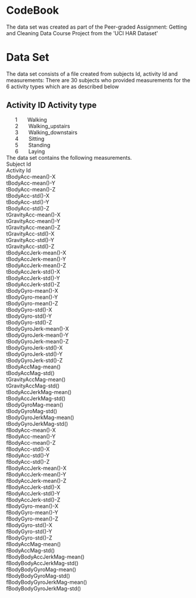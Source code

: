 <h1>CodeBook</h1>
The data set was created as part of the Peer-graded Assignment: Getting and Cleaning Data Course Project from the 'UCI HAR Dataset'
<h1>Data Set</h1>
The data set consists of a file created from subjects Id, activity Id and measurements: There are 30 subjects who provided measurements for the 6 activity types which are as described below<br>
<h2>Activity ID Activity type</h2>
&nbsp; &nbsp;  &nbsp; 1 &nbsp; &nbsp;  &nbsp; Walking<br>
&nbsp; &nbsp;  &nbsp; 2 &nbsp; &nbsp;  &nbsp; Walking_upstairs<br>
&nbsp; &nbsp;  &nbsp; 3 &nbsp; &nbsp;  &nbsp; Walking_downstairs<br>
&nbsp; &nbsp;  &nbsp; 4 &nbsp; &nbsp;  &nbsp;  Sitting<br>
&nbsp; &nbsp;  &nbsp; 5 &nbsp; &nbsp;  &nbsp; Standing<br>
&nbsp; &nbsp;  &nbsp; 6  &nbsp; &nbsp; &nbsp; Laying<br>
The data set contains the following measurements.<br>
Subject Id<br>
Activity Id<br>
tBodyAcc-mean()-X<br>
tBodyAcc-mean()-Y<br>
tBodyAcc-mean()-Z<br>
tBodyAcc-std()-X<br>
tBodyAcc-std()-Y<br>
tBodyAcc-std()-Z<br>
tGravityAcc-mean()-X<br>
tGravityAcc-mean()-Y<br>
tGravityAcc-mean()-Z<br>
tGravityAcc-std()-X<br>
tGravityAcc-std()-Y<br>
tGravityAcc-std()-Z<br>
tBodyAccJerk-mean()-X<br>
tBodyAccJerk-mean()-Y<br>
tBodyAccJerk-mean()-Z<br>
tBodyAccJerk-std()-X<br>
tBodyAccJerk-std()-Y<br>
tBodyAccJerk-std()-Z<br>
tBodyGyro-mean()-X<br>
tBodyGyro-mean()-Y<br>
tBodyGyro-mean()-Z<br>
tBodyGyro-std()-X<br>
tBodyGyro-std()-Y<br>
tBodyGyro-std()-Z<br>
tBodyGyroJerk-mean()-X<br>
tBodyGyroJerk-mean()-Y<br>
tBodyGyroJerk-mean()-Z<br>
tBodyGyroJerk-std()-X<br>
tBodyGyroJerk-std()-Y<br>
tBodyGyroJerk-std()-Z<br>
tBodyAccMag-mean()<br>
tBodyAccMag-std()<br>
tGravityAccMag-mean()<br>
tGravityAccMag-std()<br>
tBodyAccJerkMag-mean()<br>
tBodyAccJerkMag-std()<br>
tBodyGyroMag-mean()<br>
tBodyGyroMag-std()<br>
tBodyGyroJerkMag-mean()<br>
tBodyGyroJerkMag-std()<br>
fBodyAcc-mean()-X<br>
fBodyAcc-mean()-Y<br>
fBodyAcc-mean()-Z<br>
fBodyAcc-std()-X<br>
fBodyAcc-std()-Y<br>
fBodyAcc-std()-Z<br>
fBodyAccJerk-mean()-X<br>
fBodyAccJerk-mean()-Y<br>
fBodyAccJerk-mean()-Z<br>
fBodyAccJerk-std()-X<br>
fBodyAccJerk-std()-Y<br>
fBodyAccJerk-std()-Z<br>
fBodyGyro-mean()-X<br>
fBodyGyro-mean()-Y<br>
fBodyGyro-mean()-Z<br>
fBodyGyro-std()-X<br>
fBodyGyro-std()-Y<br>
fBodyGyro-std()-Z<br>
fBodyAccMag-mean()<br>
fBodyAccMag-std()<br>
fBodyBodyAccJerkMag-mean()<br>
fBodyBodyAccJerkMag-std()<br>
fBodyBodyGyroMag-mean()<br>
fBodyBodyGyroMag-std()<br>
fBodyBodyGyroJerkMag-mean()<br>
fBodyBodyGyroJerkMag-std()<br>
